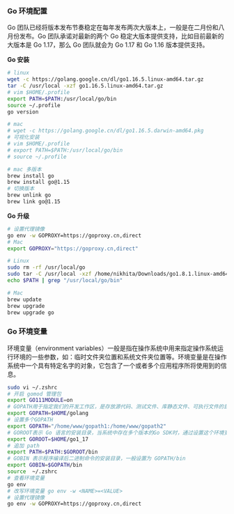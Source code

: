 
### Go 环境配置
Go 团队已经将版本发布节奏稳定在每年发布两次大版本上，一般是在二月份和八月份发布。Go 团队承诺对最新的两个 Go 稳定大版本提供支持，比如目前最新的大版本是 Go 1.17，那么 Go 团队就会为 Go 1.17 和 Go 1.16 版本提供支持。  

**Go 安装**  
```bash
# linux
wget -c https://golang.google.cn/dl/go1.16.5.linux-amd64.tar.gz
tar -C /usr/local -xzf go1.16.5.linux-amd64.tar.gz
# vim $HOME/.profile 
export PATH=$PATH:/usr/local/go/bin
source ~/.profile
go version

# mac
# wget -c https://golang.google.cn/dl/go1.16.5.darwin-amd64.pkg
# 可视化安装
# vim $HOME/.profile 
# export PATH=$PATH:/usr/local/go/bin
# source ~/.profile

# mac 多版本
brew install go
brew install go@1.15
# 切换版本
brew unlink go
brew link go@1.15
```

**Go 升级**
```bash
# 设置代理镜像
go env -w GOPROXY=https://goproxy.cn,direct
# Mac
export GOPROXY="https://goproxy.cn,direct"

# Linux
sudo rm -rf /usr/local/go
sudo tar -C /usr/local -xzf /home/nikhita/Downloads/go1.8.1.linux-amd64.tar.gz
echo $PATH | grep "/usr/local/go/bin"

# Mac
brew update
brew upgrade
brew upgrade go
```

### Go 环境变量
环境变量（environment variables）一般是指在操作系统中用来指定操作系统运行环境的一些参数，如：临时文件夹位置和系统文件夹位置等。环境变量是在操作系统中一个具有特定名字的对象，它包含了一个或者多个应用程序所将使用到的信息。  
```bash
sudo vi ~/.zshrc
# 开启 gomod 管理包
export GO111MODULE=on
# GOPATH用于指定我们的开发工作区，是存放源代码、测试文件、库静态文件、可执行文件的目录
export GOPATH=$HOME/golang
# 设置多个GOPATH
export GOPATH="/home/www/gopath1:/home/www/gopath2"
# GOROOT表示 Go 语言的安装目录，当系统中存在多个版本的Go SDK时，通过设置这个环境变量，可方便我们在不同的Go SDK版本之间切换
export GOROOT=$HOME/go1_17
# 追加 path
export PATH=$PATH:$GOROOT/bin
# GOBIN 表示程序编译后二进制命令的安装目录，一般设置为 GOPATH/bin
export GOBIN=$GOPATH/bin
source  ~/.zshrc
# 查看环境变量
go env
# 改写环境变量 go env -w <NAME>=<VALUE>
# 设置代理镜像
go env -w GOPROXY=https://goproxy.cn,direct
```

